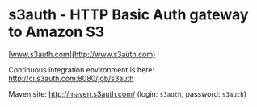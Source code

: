 s3auth -  HTTP Basic Auth gateway to Amazon S3
======

[www.s3auth.com](http://www.s3auth.com)

Continuous integration environment is here: http://ci.s3auth.com:8080/job/s3auth

Maven site: http://maven.s3auth.com/ (login: `s3auth`, password: `s3auth`)
